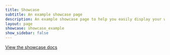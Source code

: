 ```yaml
---
title: Showcase
subtitle: An example showcase page
description: An example showcase page to help you easily display your work
layout: page
showcase: showcase_example
show_sidebar: false
---
```


[View the showcase docs](/bulma-clean-theme/docs/showcases/)
